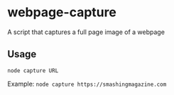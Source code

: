 # webpage-capture
A script that captures a full page image of a webpage

## Usage
`node capture URL`

Example:
`node capture https://smashingmagazine.com`
